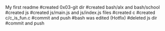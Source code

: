 My first readme
#created 0x03-git dir
#created bash/alx and bash/school
#created js
#created js/main.js and js/index.js files
#created c 
#created c/c_is_fun.c
#commit and push
#bash was edited (Hotfix)
#deleted js dir
#commit and push
